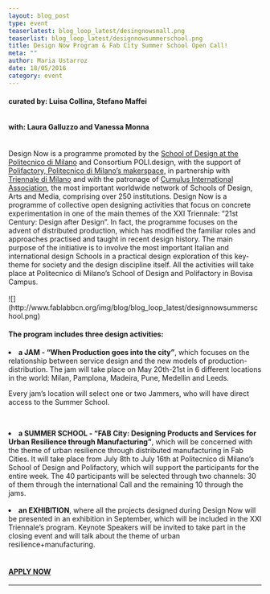```yaml
---
layout: blog_post
type: event
teaserlatest: blog_loop_latest/desingnowsmall.png
teaserlist: blog_loop_latest/designnowsummerschool.png
title: Design Now Program & Fab City Summer School Open Call!
meta: ""
author: Maria Ustarroz
date: 18/05/2016
category: event
---
```



<h4>

curated by: Luisa Collina, Stefano Maffei<br>
<br><br>
with: Laura Galluzzo and Vanessa Monna<br></h4>

<br>
Design Now is a programme promoted by the <a href="http://www.design.polimi.it/?lang=en">School of Design at the Politecnico di Milano</a> and Consortium POLI.design, with the support of <a href="http://www.polifactory.polimi.it/">Polifactory, Politecnico di Milano’s makerspace,</a> in partnership with <a href="http://www.triennale.org/en/">Triennale di Milano</a> and with the patronage of <a href="http://www.cumulusassociation.org/">Cumulus International Association</a>, the most important worldwide network of Schools of Design, Arts and Media, comprising over 250 institutions. Design Now is a programme of collective open designing activities that focus on concrete experimentation in one of the main themes of the XXI Triennale: “21st Century: Design after Design”. In fact, the programme focuses on the advent of distributed production, which has modified the familiar roles and approaches practised and taught in recent design history. The main purpose of the initiative is to involve the most important Italian and international design Schools in a practical design exploration of this key-theme for society and the design discipline itself. All the activities will take place at Politecnico di Milano’s School of Design and Polifactory in Bovisa Campus.<br>
<br>
![](http://www.fablabbcn.org/img/blog/blog_loop_latest/designnowsummerschool.png)
<h4>The program includes three design activities:</h4>

<li><strong>a JAM - “When Production goes into the city”</strong>, which focuses on the relationship between service design and the new models of production-distribution. The jam will take place on May 20th-21st in 6 different locations in the world: Milan, Pamplona, Madeira, Pune, Medellin and Leeds.

Every jam’s location will select one or two Jammers, who will have direct access to the Summer School.</li>
<br>

<li><strong>a SUMMER SCHOOL - “FAB City: Designing Products and Services for Urban Resilience through Manufacturing”</strong>, which will be concerned with the theme of urban resilience through distributed manufacturing in Fab Cities. It will take place from July 8th to July 16th at Politecnico di Milano’s School of Design and Polifactory, which will support the participants for the entire week. The 40 participants will be selected through two channels: 30 of them through the international Call and the remaining 10 through the jams. </li>

<br>
<li><strong>an EXHIBITION</strong>, where all the projects designed during Design Now will be presented in an exhibition in September, which will be included in the XXI Triennale’s program. Keynote Speakers will be invited to take part in the closing event and will talk about the theme of urban resilience+manufacturing.</li>

<br>
<h4><a href="http://design-now.org/application-form/">APPLY NOW</a></h4>


---